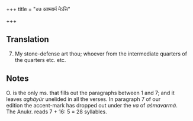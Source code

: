 +++
title = "०७ अश्मवर्म मेऽसि"

+++
## Translation
7. My stone-defense art thou; whoever from the intermediate quarters of  
the quarters etc. etc.

## Notes
O. is the only ms. that fills out the paragraphs between 1 and 7; and it  
leaves *aghāyúr* unelided in all the verses. In paragraph 7 of our  
edition the accent-mark has dropped out under the *va* of *aśmavarmá*.  
The Anukr. reads 7 + 16: 5 = 28 syllables.
